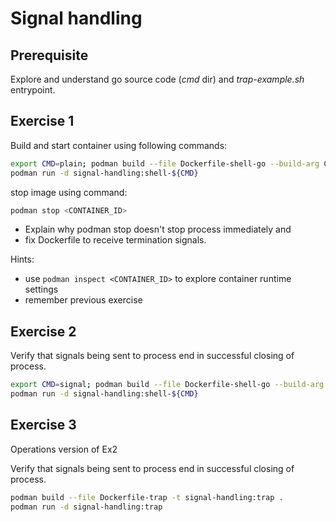 # Signal handling

## Prerequisite

Explore and understand go source code (*cmd* dir) and *trap-example.sh* entrypoint.

## Exercise 1

Build and start container using following commands:

``` bash
export CMD=plain; podman build --file Dockerfile-shell-go --build-arg CMD -t signal-handling:shell-${CMD} .
podman run -d signal-handling:shell-${CMD}
```

stop image using command:

``` bash
podman stop <CONTAINER_ID>
```

- Explain why podman stop doesn't stop process immediately and
- fix Dockerfile to receive termination signals.

Hints:
- use `podman inspect <CONTAINER_ID>` to explore container runtime settings
- remember previous exercise

## Exercise 2

Verify that signals being sent to process end in successful closing of process.

``` bash
export CMD=signal; podman build --file Dockerfile-shell-go --build-arg CMD -t signal-handling:shell-${CMD} .
podman run -d signal-handling:shell-${CMD}
```

## Exercise 3

Operations version of Ex2

Verify that signals being sent to process end in successful closing of process.

``` bash
podman build --file Dockerfile-trap -t signal-handling:trap .
podman run -d signal-handling:trap
```

